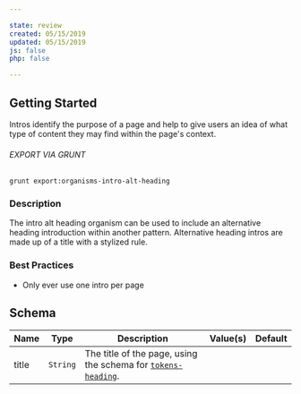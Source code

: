 ```yaml
---

state: review
created: 05/15/2019
updated: 05/15/2019
js: false
php: false

---
```


## Getting Started

Intros identify the purpose of a page and help to give users an idea of what type of content they may find within the page's context.

###### EXPORT VIA GRUNT

```
grunt export:organisms-intro-alt-heading
```


### Description

The intro alt heading organism can be used to include an alternative heading introduction within another pattern. Alternative heading intros are made up of a title with a stylized rule.


### Best Practices

- Only ever use one intro per page


## Schema

| Name      | Type      | Description                                                                             | Value(s)  | Default   |
|-----------|-----------|-----------------------------------------------------------------------------------------|-----------|-----------|
| title     | `String`  | The title of the page, using the schema for [`tokens-heading`][tokens-heading].         |           |           |


[tokens-heading]: /patterns/10-tokens-10-globals-heading/10-tokens-10-globals-heading.html
